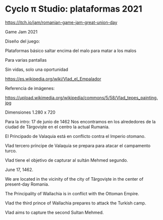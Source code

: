 # Cyclo π Studio: plataformas 2021

https://itch.io/jam/romanian-game-jam-great-union-day

Game Jam 2021

Diseño del juego:

Plataformas básico saltar encima del malo para matar a los malos

Para varias pantallas

Sin vidas, solo una oportunidad

https://es.wikipedia.org/wiki/Vlad_el_Empalador 

Referencia de imágenes:

https://upload.wikimedia.org/wikipedia/commons/5/58/Vlad_tepes_painting.jpg


Dimensiones 1.280 x 720

Para la intro:
17 de junio de 1462
Nos encontramos en los alrededores de la ciudad de Târgoviște en el centro la actual Rumania.

El Principado de Valaquia está en conflicto contra el Imperio otomano.

Vlad tercero príncipe de Valaquia se prepara para atacar el campamento turco.

Vlad tiene el objetivo de capturar al sultán Mehmed segundo.


June 17, 1462.

We are located in the vicinity of the city of Târgoviște in the center of present-day Romania.

The Principality of Wallachia is in conflict with the Ottoman Empire.

Vlad the third prince of Wallachia prepares to attack the Turkish camp.

Vlad aims to capture the second Sultan Mehmed.
